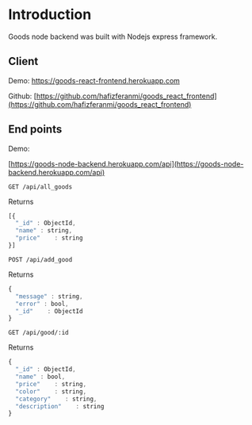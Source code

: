 # Introduction

Goods node backend was built with Nodejs express framework.


## Client
Demo:
https://goods-react-frontend.herokuapp.com

Github: 
[https://github.com/hafizferanmi/goods_react_frontend](https://github.com/hafizferanmi/goods_react_frontend)

## End points

Demo:

[https://goods-node-backend.herokuapp.com/api](https://goods-node-backend.herokuapp.com/api)




```http
GET /api/all_goods
```
Returns

```javascript
[{
  "_id" : ObjectId,
  "name" : string,
  "price"    : string
}]
```

```http
POST /api/add_good
```
Returns

```javascript
{
  "message" : string,
  "error" : bool,
  "_id"    : ObjectId
}
```


```http
GET /api/good/:id
```
Returns

```javascript
{
  "_id" : ObjectId,
  "name" : bool,
  "price"    : string,
  "color"    : string,
  "category"    : string,
  "description"    : string
}
```



